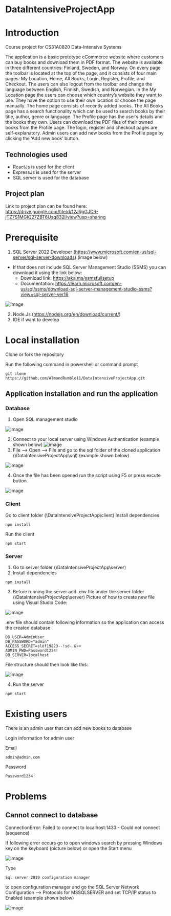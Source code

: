 # DataIntensiveProjectApp

# Introduction
Course project for CS31A0820 Data-Intensive Systems

The application is a basic prototype eCommerce website where customers can buy books and download them in PDF format. The website is available in three different countries: Finland, Sweden, and Norway. On every page the toolbar is located at the top of the page, and it consists of four main pages: My Location, Home, All Books, Login, Register, Profile, and Checkout. The users can also logout from the toolbar and change the language between English, Finnish, Swedish, and Norwegian. 
In the My Location page the users can choose which country’s website they want to use. They have the option to use their own location or choose the page manually. The home page consists of recently added books. The All Books page has a search functionality which can be used to search books by their title, author, genre or language. The Profile page has the user’s details and the books they own. Users can download the PDF files of their owned books from the Profile page. The login, register and checkout pages are self-explanatory. Admin users can add new books from the Profile page by clicking the ‘Add new book’ button.

## Technologies used
- ReactJs is used for the client
- ExpressJs is used for the server
- SQL server is used for the database 
## Project plan
Link to project plan can be found here: https://drive.google.com/file/d/12JRgGJCR-jTZ7S1MGIQ27ZBT6Usq832l/view?usp=sharing 


# Prerequisite

1. SQL Server 2022 Developer (https://www.microsoft.com/en-us/sql-server/sql-server-downloads) (image below)

- If that does not include SQL Server Management Studio (SSMS) you can download it using the link below:
    - Download link: https://aka.ms/ssmsfullsetup
    - Documentation: https://learn.microsoft.com/en-us/sql/ssms/download-sql-server-management-studio-ssms?view=sql-server-ver16

![image](https://user-images.githubusercontent.com/54431988/208126570-bada551d-804f-4490-a2b8-b1d68b17cfbc.png)

2. Node.Js (https://nodejs.org/en/download/current/)
3. IDE if want to develop


# Local installation

Clone or fork the repository

Run the following command in powershell or command prompt

```
git clone https://github.com/AlmondRumble11/DataIntensiveProjectApp.git
```

## Application installation and run the application

### Database

1. Open SQL management studio

![image](https://user-images.githubusercontent.com/54431988/208125725-c98e3b19-4727-4102-96cc-ef8bb5a68be4.png)

2. Connect to your local server using Windows Authentication (example shown below)
![image](https://user-images.githubusercontent.com/54431988/208117396-d28695d5-7443-42fb-af97-377a4f59f472.png)
3. File --> Open --> File and go to the sql folder of the cloned application (<Root>\DataIntensiveProjectApp\sql) (example shown below)
    
![image](https://user-images.githubusercontent.com/54431988/208122938-c1df754f-04d4-4521-9da7-75ca9793121e.png)

4. Once the file has been opened run the script using F5 or press excute button

![image](https://user-images.githubusercontent.com/54431988/208125859-a738d557-df97-40df-94ec-649b1f003073.png)

### Client

Go to client folder (<Root>\DataIntensiveProjectApp\client)
Install dependencies
```
npm install
```
Run the client
```
npm start
```


### Server

1. Go to server folder (<Root>\DataIntensiveProjectApp\server)
2. Install dependencies
```
npm install
```
3. Before running the server add .env file under the server folder (<Root>\DataIntensiveProjectApp\server)
Picture of how to create new file using Visual Studio Code:
    
![image](https://user-images.githubusercontent.com/54431988/208129747-a7c90d36-325f-4624-9531-7beda591b1e4.png)
    
.env file should contain following information so the application can access the created database
```
DB_USER=AdminUser
DB_PASSWORD="admin"
ACCESS_SECRET=slöf19823--!sd-.&¤¤
ADMIN_PWD=Password1234!
DB_SERVER=localhost
```
File structure should then look like this:

![image](https://user-images.githubusercontent.com/54431988/208122525-a73a588e-a798-4ee0-aae7-9744d2143eb5.png)

4. Run the server
```
npm start
```

# Existing users
There is an admin user that can add new books to database

Login information for admin user

Email
```
admin@admin.com
```
Password
```
Password1234!
```

# Problems
## Cannot connect to database
ConnectionError: Failed to connect to localhost:1433 - Could not connect (sequence)

If following error occurs go to open windows search by pressing Windows key on the keyboard (picture below) or open the Start menu

![image](https://user-images.githubusercontent.com/54431988/208123606-fb43d6ff-a092-45ed-bf0b-d1e34977abab.png)

Type 
```
Sql server 2019 configuration manager 
```
    
to open configuration manager and go the SQL Server Network Configuration --> Protocols for MSSQLSERVER and set TCP/IP status to Enabled (example shown below)

![image](https://user-images.githubusercontent.com/54431988/208127894-c9a54433-4bf0-4231-8e3b-2504caf91eef.png)



